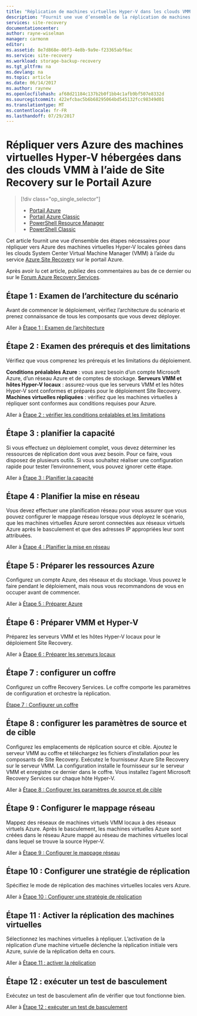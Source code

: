 ```yaml
---
title: "Réplication de machines virtuelles Hyper-V dans les clouds VMM vers Azure à l’aide d’Azure Site Recovery | Microsoft Docs"
description: "Fournit une vue d’ensemble de la réplication de machines virtuelles Hyper-V dans les clouds VMM vers Azure à l’aide du service Azure Site Recovery"
services: site-recovery
documentationcenter: 
author: rayne-wiselman
manager: carmonm
editor: 
ms.assetid: 8e7d868e-00f3-4e8b-9a9e-f23365abf6ac
ms.service: site-recovery
ms.workload: storage-backup-recovery
ms.tgt_pltfrm: na
ms.devlang: na
ms.topic: article
ms.date: 06/14/2017
ms.author: raynew
ms.openlocfilehash: af68d21184c137b2b0f1bb4c1afb9bf507e8332d
ms.sourcegitcommit: 422efcbac5b6b68295064bd545132fcc98349d01
ms.translationtype: MT
ms.contentlocale: fr-FR
ms.lasthandoff: 07/29/2017
---
```

# <a name="replicate-hyper-v-virtual-machines-in-vmm-clouds-to-azure-using-site-recovery-in-the-azure-portal"></a>Répliquer vers Azure des machines virtuelles Hyper-V hébergées dans des clouds VMM à l’aide de Site Recovery sur le Portail Azure
> [!div class="op_single_selector"]
> * [Portail Azure](site-recovery-vmm-to-azure.md)
> * [Portail Azure Classic](site-recovery-vmm-to-azure-classic.md)
> * [PowerShell Resource Manager](site-recovery-vmm-to-azure-powershell-resource-manager.md)
> * [PowerShell Classic](site-recovery-deploy-with-powershell.md)


Cet article fournit une vue d’ensemble des étapes nécessaires pour répliquer vers Azure des machines virtuelles Hyper-V locales gérées dans les clouds System Center Virtual Machine Manager (VMM) à l’aide du service [Azure Site Recovery](site-recovery-overview.md) sur le portail Azure.

Après avoir lu cet article, publiez des commentaires au bas de ce dernier ou sur le [Forum Azure Recovery Services](https://social.msdn.microsoft.com/forums/azure/home?forum=hypervrecovmgr).


## <a name="step-1-review-the-scenario-architecture"></a>Étape 1 : Examen de l’architecture du scénario

Avant de commencer le déploiement, vérifiez l’architecture du scénario et prenez connaissance de tous les composants que vous devez déployer.

Aller à [Étape 1 : Examen de l’architecture](vmm-to-azure-walkthrough-architecture.md)

## <a name="step-2-review-prerequisites-and-limitations"></a>Étape 2 : Examen des prérequis et des limitations

Vérifiez que vous comprenez les prérequis et les limitations du déploiement.

**Conditions préalables Azure** : vous avez besoin d’un compte Microsoft Azure, d’un réseau Azure et de comptes de stockage.
**Serveurs VMM et hôtes Hyper-V locaux** : assurez-vous que les serveurs VMM et les hôtes Hyper-V sont conformes et préparés pour le déploiement Site Recovery.
**Machines virtuelles répliquées** : vérifiez que les machines virtuelles à répliquer sont conformes aux conditions requises pour Azure.

Aller à [Étape 2 : vérifier les conditions préalables et les limitations](vmm-to-azure-walkthrough-prerequisites.md)

## <a name="step-3-plan-capacity"></a>Étape 3 : planifier la capacité

Si vous effectuez un déploiement complet, vous devez déterminer les ressources de réplication dont vous avez besoin. Pour ce faire, vous disposez de plusieurs outils. Si vous souhaitez réaliser une configuration rapide pour tester l’environnement, vous pouvez ignorer cette étape.

Aller à [Étape 3 : Planifier la capacité](vmm-to-azure-walkthrough-capacity.md)

## <a name="step-4-plan-networking"></a>Étape 4 : Planifier la mise en réseau

Vous devez effectuer une planification réseau pour vous assurer que vous pouvez configurer le mappage réseau lorsque vous déployez le scénario, que les machines virtuelles Azure seront connectées aux réseaux virtuels Azure après le basculement et que des adresses IP appropriées leur sont attribuées.

Aller à [Étape 4 : Planifier la mise en réseau](vmm-to-azure-walkthrough-network.md)


## <a name="step-5-prepare-azure-resources"></a>Étape 5 : Préparer les ressources Azure

Configurez un compte Azure, des réseaux et du stockage. Vous pouvez le faire pendant le déploiement, mais nous vous recommandons de vous en occuper avant de commencer.

Aller à [Étape 5 : Préparer Azure](vmm-to-azure-walkthrough-prepare-azure.md)

## <a name="step-6-prepare-vmm-and-hyper-v"></a>Étape 6 : Préparer VMM et Hyper-V

Préparez les serveurs VMM et les hôtes Hyper-V locaux pour le déploiement Site Recovery.

Aller à [Étape 6 : Préparer les serveurs locaux](vmm-to-azure-walkthrough-vmm-hyper-v.md)

## <a name="step-7-set-up-a-vault"></a>Étape 7 : configurer un coffre

Configurez un coffre Recovery Services. Le coffre comporte les paramètres de configuration et orchestre la réplication.

[Étape 7 : Configurer un coffre](vmm-to-azure-walkthrough-create-vault.md)

## <a name="step-8-configure-source-and-target-settings"></a>Étape 8 : configurer les paramètres de source et de cible

Configurez les emplacements de réplication source et cible. Ajoutez le serveur VMM au coffre et téléchargez les fichiers d’installation pour les composants de Site Recovery. Exécutez le fournisseur Azure Site Recovery sur le serveur VMM. La configuration installe le fournisseur sur le serveur VMM et enregistre ce dernier dans le coffre. Vous installez l’agent Microsoft Recovery Services sur chaque hôte Hyper-V.

Aller à [Étape 8 : Configurer les paramètres de source et de cible](vmm-to-azure-walkthrough-source-target.md)

## <a name="step-9-configure-network-mapping"></a>Étape 9 : Configurer le mappage réseau

Mappez des réseaux de machines virtuels VMM locaux à des réseaux virtuels Azure. Après le basculement, les machines virtuelles Azure sont créées dans le réseau Azure mappé au réseau de machines virtuelles local dans lequel se trouve la source Hyper-V.

Aller à [Étape 9 : Configurer le mappage réseau](vmm-to-azure-walkthrough-network-mapping.md)


## <a name="step-10-set-up-a-replication-policy"></a>Étape 10 : Configurer une stratégie de réplication

Spécifiez le mode de réplication des machines virtuelles locales vers Azure.

Aller à [Étape 10 : Configurer une stratégie de réplication](vmm-to-azure-walkthrough-replication.md)


## <a name="step-11-enable-replication-for-vms"></a>Étape 11 : Activer la réplication des machines virtuelles

Sélectionnez les machines virtuelles à répliquer. L’activation de la réplication d’une machine virtuelle déclenche la réplication initiale vers Azure, suivie de la réplication delta en cours.

Aller à [Étape 11 : activer la réplication](vmm-to-azure-walkthrough-enable-replication.md)


## <a name="step-12-run-a-test-failover"></a>Étape 12 : exécuter un test de basculement

Exécutez un test de basculement afin de vérifier que tout fonctionne bien.

Aller à [Étape 12 : exécuter un test de basculement](vmm-to-azure-walkthrough-test-failover.md)


